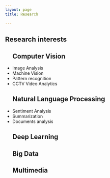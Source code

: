 ```yaml
---
layout: page
title: Research
 
---
```

 
<style type="'text/css'">
     ul{
        font-family: "Times New Roman", Times, serif;
        text-align: justify!important;
        display:block;
     }

</style>

<h1>Research interests</h1>


<ul><h2>Computer Vision</h2>
<li>Image Analysis</li>
<li>Machine Vision</li>
<li>Pattern recognition</li>
<li>CCTV Video Analytics</li>

</ul>

<ul><h2>Natural Language Processing</h2>
<li>Sentiment Analysis</li>
<li>Summarization</li>
<li>Documents analysis</li>
</ul>

 
<ul><h2>
Deep Learning
</h2></ul>

<ul><h2>
Big Data
</h2></ul>

<ul><h2>
Multimedia
</h2></ul>

<style type="text/css">
	 h1{
	 	font-size: 22px
	 }

</style>

<!-- Some Links

* [link](http://hyde.getpoole.com)
* [anotherlink](http://lanyon.getpoole.com)



## Title

 
Thanks for reading!
 -->
